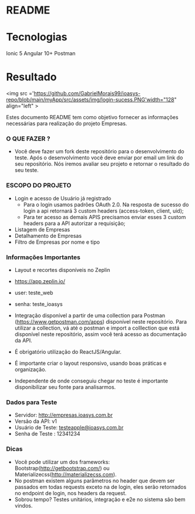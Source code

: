 # README

# Tecnologias

Ionic 5
Angular 10+
Postman

# Resultado

<img src ='https://github.com/GabrielMorais99/ioasys-repo/blob/main/myApp/src/assets/img/login-sucess.PNG'width="128" align="left" >

Estes documento README tem como objetivo fornecer as informações necessárias para realização do projeto Empresas.

### O QUE FAZER ?

-   Você deve fazer um fork deste repositório para o desenvolvimento do teste. Após o desenvolvimento você deve enviar por email um link do seu repositório. Nós iremos avaliar seu projeto e retornar o resultado do seu teste.

### ESCOPO DO PROJETO

-   Login e acesso de Usuário já registrado
    -   Para o login usamos padrões OAuth 2.0. Na resposta de sucesso do login a api retornará 3 custom headers (access-token, client, uid);
    -   Para ter acesso as demais APIS precisamos enviar esses 3 custom headers para a API autorizar a requisição;
-   Listagem de Empresas
-   Detalhamento de Empresas
-   Filtro de Empresas por nome e tipo

### Informações Importantes

-   Layout e recortes disponíveis no Zeplin
-   https://app.zeplin.io/
-   user: teste_web
-   senha: teste_ioasys

-   Integração disponível a partir de uma collection para Postman (https://www.getpostman.com/apps) disponível neste repositório. Para utilizar a collection, vá até o postman e import a colllection que está disponível neste repositório, assim você terá acesso as documentação da API.

-   É obrigatório utilização do ReactJS/Angular.

-   É importante criar o layout responsivo, usando boas práticas e organização.

-   Independente de onde conseguiu chegar no teste é importante disponibilizar seu fonte para analisarmos.

### Dados para Teste

-   Servidor: http://empresas.ioasys.com.br
-   Versão da API: v1
-   Usuário de Teste: testeapple@ioasys.com.br
-   Senha de Teste : 12341234

### Dicas

-   Você pode utilizar um dos frameworks: Bootstrap(http://getbootstrap.com/) ou Materializecss(http://materializecss.com).
-   No postman existem alguns parâmetros no header que devem ser passados em todas requests exceto na de login, eles serão retornados no endpoint de login, nos headers da request.
-   Sobrou tempo? Testes unitários, integração e e2e no sistema são bem vindos.
